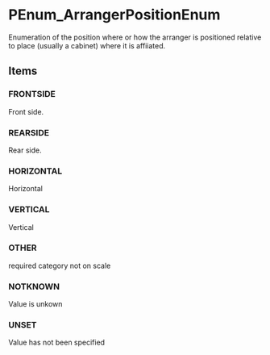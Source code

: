 # PEnum_ArrangerPositionEnum

Enumeration of the position where or how the arranger is positioned relative to place (usually a cabinet) where it is affiiated.
<!-- end of short definition -->


## Items

### FRONTSIDE
Front side.

### REARSIDE
Rear side.

### HORIZONTAL
Horizontal

### VERTICAL
Vertical

### OTHER
required category not on scale

### NOTKNOWN
Value is unkown

### UNSET
Value has not been specified

